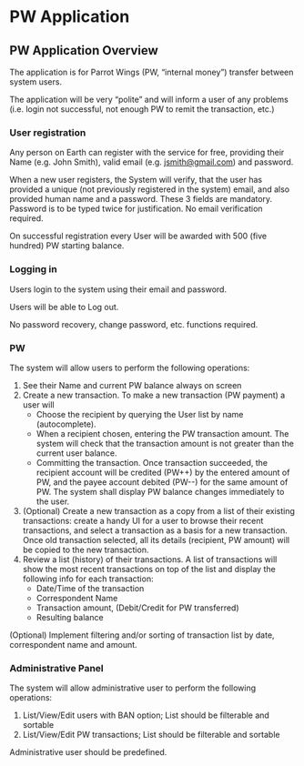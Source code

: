 # PW Application

## PW Application Overview
The application is for Parrot Wings (PW, “internal money”) transfer between system users.

The application will be very “polite” and will inform a user of any problems (i.e. login not successful, not enough PW to remit the transaction, etc.)

### User registration 
Any person on Earth can register with the service for free, providing their Name (e.g. John Smith), valid email (e.g. jsmith@gmail.com) and password. 

When a new user registers, the System will verify, that the user has provided a unique (not previously registered in the system) email, and also provided human name and a password. These 3 fields are mandatory. Password is to be typed twice for justification. No email verification required.

On successful registration every User will be awarded with 500 (five hundred) PW starting balance.

### Logging in 
Users login to the system using their email and password.

Users will be able to Log out.

No password recovery, change password, etc. functions required.

### PW
The system will allow users to perform the following operations:

1. See their Name and current PW balance always on screen
2. Create a new transaction. To make a new transaction (PW payment) a user will
    * Choose the recipient by querying the  User list by name (autocomplete). 
    * When a recipient chosen, entering the PW transaction amount. The system will check that the transaction amount is not greater than the current user balance.
    * Committing the transaction. Once transaction succeeded, the recipient account will be credited (PW++) by the entered amount of PW, and the payee account debited (PW--) for the same amount of PW. The system shall display PW balance changes immediately to the user.
3. (Optional) Create a new transaction as a copy from a list of their existing transactions: create a handy UI for a user to browse their recent transactions, and select a transaction as a basis for a new transaction. Once old transaction selected, all its details (recipient, PW amount) will be copied to the new transaction.
4. Review a list (history) of their transactions. A list of transactions will show the most recent transactions on top of the list and display the following info for each transaction:
    * Date/Time of the transaction
    * Correspondent Name
    * Transaction amount, (Debit/Credit  for PW transferred)
    * Resulting balance
    
(Optional) Implement filtering and/or sorting of transaction list by date, correspondent name and amount. 
### Administrative Panel
The system will allow administrative user to perform the following operations:

1. List/View/Edit users with BAN option; List should be filterable and sortable
2. List/View/Edit PW transactions; List should be filterable and sortable

Administrative user should be predefined.
